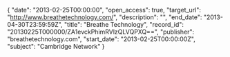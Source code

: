 {
  "date": "2013-02-25T00:00:00", 
  "open_access": true, 
  "target_url": "http://www.breathetechnology.com/", 
  "description": "", 
  "end_date": "2013-04-30T23:59:59Z", 
  "title": "Breathe Technology", 
  "record_id": "20130225T000000/ZA1evckPhimRVlzQLVQPXQ==", 
  "publisher": "breathetechnology.com", 
  "start_date": "2013-02-25T00:00:00Z", 
  "subject": "Cambridge Network"
}

